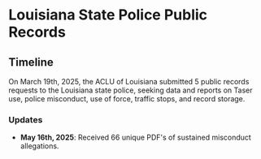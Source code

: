 # Louisiana State Police Public Records

## Timeline

On March 19th, 2025, the ACLU of Louisiana submitted 5 public records requests to the Louisiana state police, seeking data and reports on Taser use, police misconduct, use of force, traffic stops, and record storage. 

### Updates
- **May 16th, 2025**: Received 66 unique PDF's of sustained misconduct allegations.


